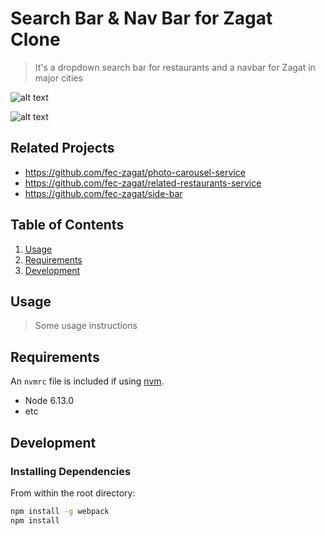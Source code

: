 # Search Bar & Nav Bar for Zagat Clone

> It's a dropdown search bar for restaurants and a navbar for Zagat in major cities

![alt text](https://trello-attachments.s3.amazonaws.com/5c9a7197fac3aa03f9504f64/5c9a7220a01da67777cfc298/756c1facd8b3382a348883c79f4bf399/image.png)

![alt text](https://trello-attachments.s3.amazonaws.com/5c9a7197fac3aa03f9504f64/5c9a73c20a2b9e292fbc441b/b5974d8e738c38e8b69160e009571dce/image.png)

## Related Projects

  - https://github.com/fec-zagat/photo-carousel-service
  - https://github.com/fec-zagat/related-restaurants-service
  - https://github.com/fec-zagat/side-bar

## Table of Contents

1. [Usage](#Usage)
1. [Requirements](#requirements)
1. [Development](#development)

## Usage

> Some usage instructions

## Requirements

An `nvmrc` file is included if using [nvm](https://github.com/creationix/nvm).

- Node 6.13.0
- etc

## Development

### Installing Dependencies

From within the root directory:

```sh
npm install -g webpack
npm install
```

